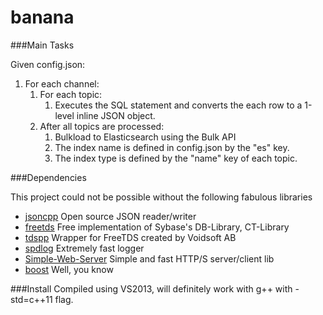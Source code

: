 banana
======

###Main Tasks

Given config.json:

1. For each channel:
    1. For each topic:
        1. Executes the SQL statement and converts the each row to a 1-level inline JSON object.
    2. After all topics are processed:
        1. Bulkload to Elasticsearch using the Bulk API
        2. The index name is defined in config.json by the "es" key.
        3. The index type is defined by the "name" key of each topic.

###Dependencies

This project could not be possible without the following fabulous libraries
* [jsoncpp](https://github.com/open-source-parsers/jsoncpp) Open source JSON reader/writer
* [freetds](https://github.com/FreeTDS/freetds) Free implementation of Sybase's DB-Library, CT-Library
* [tdspp](https://github.com/htaox/tdspp) Wrapper for FreeTDS created by Voidsoft AB
* [spdlog](https://github.com/gabime/spdlog) Extremely fast logger
* [Simple-Web-Server](https://github.com/eidheim/Simple-Web-Server) Simple and fast HTTP/S server/client lib
* [boost](http://sourceforge.net/projects/boost/files/boost-binaries/) Well, you know

###Install
Compiled using VS2013, will definitely work with g++ with -std=c++11 flag.
